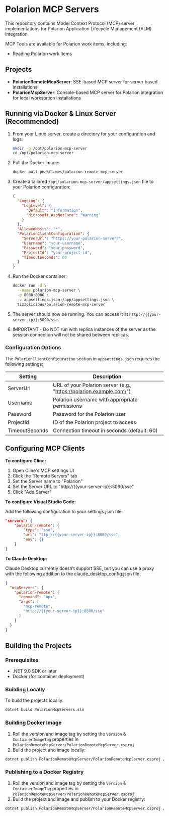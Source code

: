 # Polarion MCP Servers

This repository contains Model Context Protocol (MCP) server implementations for Polarion Application Lifecycle Management (ALM) integration.

MCP Tools are available for Polarion work items, including:

- Reading Polarion work items

## Projects

- **PolarionRemoteMcpServer**: SSE-based MCP server for server based installations
- **PolarionMcpServer**: Console-based MCP server for Polarion integration for local workstation installations

## Running via Docker & Linux Server (Recommended)

1. From your Linux server, create a directory for your configuration and logs:

   ```bash
   mkdir -p /opt/polarion-mcp-server
   cd /opt/polarion-mcp-server
   ```

1. Pull the Docker image:

   ```bash
   docker pull peakflames/polarion-remote-mcp-server
   ```

1. Create a tailored `/opt/polarion-mcp-server/appsettings.json` file to your Polarion configuration:

   ```json
   {
     "Logging": {
       "LogLevel": {
         "Default": "Information",
         "Microsoft.AspNetCore": "Warning"
       }
     },
     "AllowedHosts": "*",
     "PolarionClientConfiguration": {
       "ServerUrl": "https://your-polarion-server/",
       "Username": "your-username",
       "Password": "your-password",
       "ProjectId": "your-project-id",
       "TimeoutSeconds": 60
     }
   }
   ```

1. Run the Docker container:

   ```bash
   docker run -d \
     --name polarion-mcp-server \
     -p 8080:8080 \
     -v appsettings.json:/app/appsettings.json \
     tizzolicious/polarion-remote-mcp-server
   ```

1. The server should now be running. You can access it at `http://{{your-server-ip}}:5090/sse`.
1. IMPORTANT - Do NOT run with replica instances of the server as the session connection will not be shared between replicas.

### Configuration Options

The `PolarionClientConfiguration` section in `appsettings.json` requires the following settings:

| Setting        | Description                                                         |
| -------------- | ------------------------------------------------------------------- |
| ServerUrl      | URL of your Polarion server (e.g., "https://polarion.example.com/") |
| Username       | Polarion username with appropriate permissions                      |
| Password       | Password for the Polarion user                                      |
| ProjectId      | ID of the Polarion project to access                                |
| TimeoutSeconds | Connection timeout in seconds (default: 60)                         |

## Configuring MCP Clients

**To configure Cline:**

1. Open Cline's MCP settings UI
1. Click the "Remote Servers" tab
1. Set the Server name to "Polarion"
1. Set the Server URL to "http://{{your-server-ip}}:5090/sse"
1. Click "Add Server"

**To configure Visual Studio Code:**

Add the following configuration to your settings.json file:

```json
"servers": {
    "polarion-remote": {
        "type": "sse",
        "url": "ttp://{{your-server-ip}}:8080/sse",
        "env": {}
    }    
}
```

**To Claude Desktop:**

Claude Desktop currently doesn’t support SSE, but you can use a proxy with the following addition to the claude_desktop_config.json file:

```json
{
  "mcpServers": {
    "polarion-remote": {
      "command": "npx",
      "args": [
        "mcp-remote",
        "http://{{your-server-ip}}:8080/sse"
      ]
    }
  }
}
```

## Building the Projects

### Prerequisites

- .NET 9.0 SDK or later
- Docker (for container deployment)

### Building Locally

To build the projects locally:

```bash
dotnet build PolarionMcpServers.sln
```

### Building Docker Image

1. Roll the version and image tag by setting the `Version` & `ContainerImageTag` properties in `PolarionRemoteMcpServer/PolarionRemoteMcpServer.csproj`
1. Build the project and image locally:

```bash
dotnet publish PolarionRemoteMcpServer/PolarionRemoteMcpServer.csproj /t:PublishContainer
```

### Publishing to a Docker Registry

1. Roll the version and image tag by setting the `Version` & `ContainerImageTag` properties in `PolarionRemoteMcpServer/PolarionRemoteMcpServer.csproj`
1. Build the project and image and publish to your Docker registry:

```bash
dotnet publish PolarionRemoteMcpServer/PolarionRemoteMcpServer.csproj /t:PublishContainer /p:PublishProfile=DefaultContainer
```
